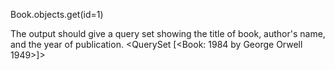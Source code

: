 Book.objects.get(id=1)

The output should give a query set showing the title of book, author's name, and the year of publication.
<QuerySet [<Book: 1984 by George Orwell 1949>]>
